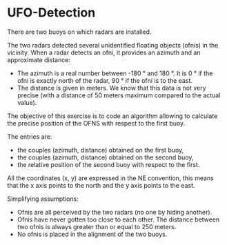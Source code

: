 # UFO-Detection

There are two buoys on which radars are installed.

 The two radars detected several unidentified floating objects (ofnis) in the vicinity.
 When a radar detects an ofni, it provides an azimuth and an approximate distance:
 - The azimuth is a real number between -180 ° and 180 °.  It is 0 ° if the ofni is exactly north of the radar, 90 ° if the ofni is to the east.
 - The distance is given in meters.  We know that this data is not very precise (with a distance of 50 meters maximum compared to the actual value).

 The objective of this exercise is to code an algorithm allowing to calculate the precise position of the OFNS with respect to the first buoy.

 The entries are:
 - the couples (azimuth, distance) obtained on the first buoy,
 - the couples (azimuth, distance) obtained on the second buoy,
 - the relative position of the second buoy with respect to the first.

 All the coordinates (x, y) are expressed in the NE convention, this means that the x axis points to the north and the y axis points to the east.

 Simplifying assumptions:
 - Ofnis are all perceived by the two radars (no one by hiding another).
 - Ofnis have never gotten too close to each other.  The distance between two ofnis is always greater than or equal to 250 meters.
 - No ofnis is placed in the alignment of the two buoys.
